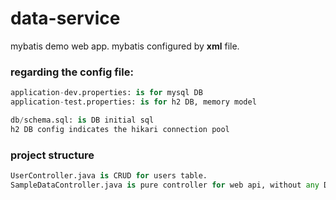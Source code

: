 # data-service

mybatis demo web app. mybatis configured by **xml** file.

### regarding the config file:
```python
application-dev.properties: is for mysql DB
application-test.properties: is for h2 DB, memory model

db/schema.sql: is DB initial sql
h2 DB config indicates the hikari connection pool
```

### project structure

```python
UserController.java is CRUD for users table.
SampleDataController.java is pure controller for web api, without any DAO operation.

```
